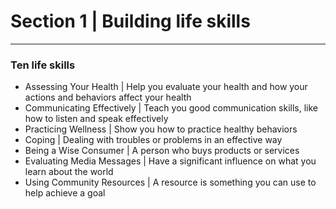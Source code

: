 
# Section 1 | Building life skills
---
### Ten life skills
- Assessing Your Health | Help you evaluate your health and how your actions and behaviors affect your health
- Communicating Effectively | Teach you good communication skills, like how to listen and speak effectively
- Practicing Wellness | Show you how to practice healthy behaviors
- Coping | Dealing with troubles or problems in an effective way
- Being a Wise Consumer | A person who buys products or services
- Evaluating Media Messages | Have a significant influence on what you learn about the world
- Using Community Resources | A resource is something you can use to help achieve a goal